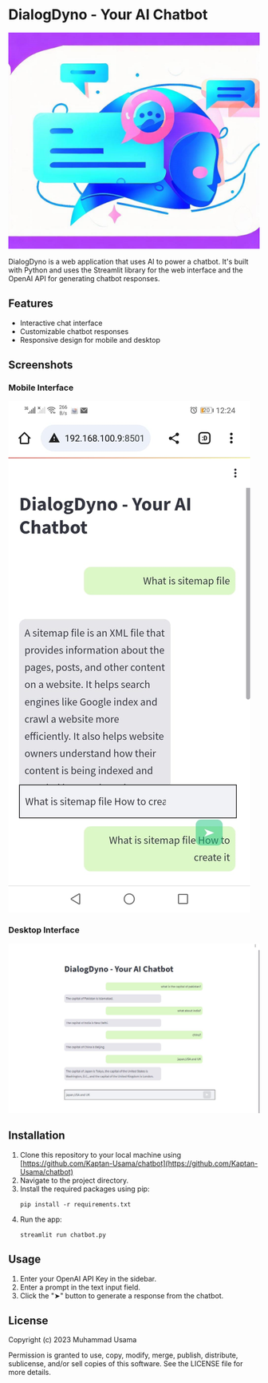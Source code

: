 # DialogDyno - Your AI Chatbot

![Banner](chatbot.jpg)

DialogDyno is a web application that uses AI to power a chatbot. It's built with Python and uses the Streamlit library for the web interface and the OpenAI API for generating chatbot responses.

## Features

- Interactive chat interface
- Customizable chatbot responses
- Responsive design for mobile and desktop

## Screenshots

### Mobile Interface

![Chatbot On Mobile](chatbot_mobile.jpg)

### Desktop Interface

![Chatbot on PC](chatbot_pc.jpg)

## Installation

1. Clone this repository to your local machine using [https://github.com/Kaptan-Usama/chatbot](https://github.com/Kaptan-Usama/chatbot)
2. Navigate to the project directory.
3. Install the required packages using pip:
    ```
    pip install -r requirements.txt
    ```
4. Run the app:
    ```
    streamlit run chatbot.py
    ```

## Usage

1. Enter your OpenAI API Key in the sidebar.
2. Enter a prompt in the text input field.
3. Click the "➤" button to generate a response from the chatbot.


## License

Copyright (c) 2023 Muhammad Usama

Permission is granted to use, copy, modify, merge, publish, distribute, sublicense, and/or sell copies of this software. See the LICENSE file for more details.

